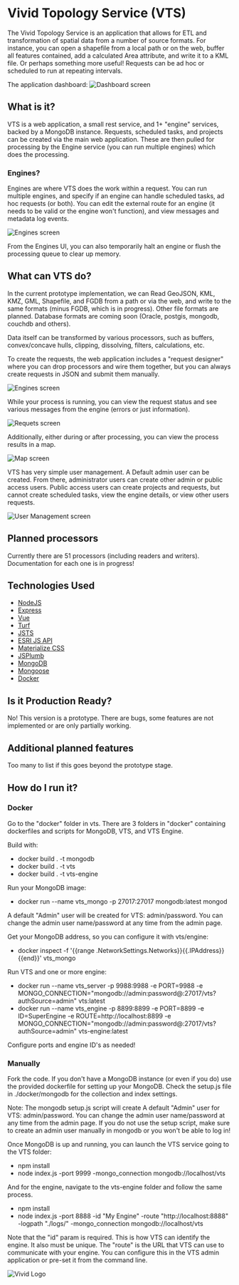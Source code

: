 # Vivid Topology Service (VTS)

The Vivid Topology Service is an application that allows for ETL and transformation of spatial data from a number of source formats. For instance, you can open a shapefile from a local path or on the web, buffer all features contained, add a calculated Area attribute, and write it to a KML file. Or perhaps something more 
useful! Requests can be ad hoc or scheduled to run at repeating intervals.

The application dashboard:
![Dashboard screen](/docs/dashboard.jpg)

## What is it?

VTS is a web application, a small rest service, and 1+ "engine" services, backed by a MongoDB instance. Requests, scheduled tasks, and projects can be created via the main web application. These are then pulled for processing by the Engine service (you can run multiple engines) which does the processing.

### Engines?

Engines are where VTS does the work within a request. You can run multiple engines, and specify if an engine can handle scheduled tasks, ad hoc requests (or both). You can edit the external route for an engine (it needs to be valid or the engine won't function), and view messages and metadata log events.

![Engines screen](/docs/engines.jpg)

From the Engines UI, you can also temporarily halt an engine or flush the processing queue to clear up memory.

## What can VTS do?

In the current prototype implementation, we can Read GeoJSON, KML, KMZ, GML, Shapefile, and FGDB from a path or via the web, and write to the same formats (minus FGDB, which is in progress). Other file formats are planned. Database formats are coming soon (Oracle, postgis, mongodb, couchdb and others).

Data itself can be transformed by various processors, such as buffers, convex/concave hulls, clipping, dissolving, filters, calculations, etc.

To create the requests, the web application includes a "request designer" where you can drop processors and wire them together, but you can always create requests in JSON and submit them manually.

![Engines screen](/docs/designer.jpg)

While your process is running, you can view the request status and see various messages from the engine (errors or just information).

![Requets screen](/docs/requests.jpg)

Additionally, either during or after processing, you can view the process results in a map.

![Map screen](/docs/mapview.jpg)

VTS has very simple user management. A Default admin user can be created. From there, administrator users can create other admin or public access users. Public access users can create projects and requests, but cannot create scheduled tasks, view the engine details, or view other users requests.

![User Management screen](/docs/users.jpg)

## Planned processors

Currently there are 51 processors (including readers and writers). Documentation for each one is in progress!

## Technologies Used

- [NodeJS](https://nodejs.org/en/)
- [Express](https://expressjs.com/)
- [Vue](https://vuejs.org/)
- [Turf](https://turfjs.org/)
- [JSTS](http://bjornharrtell.github.io/jsts/")
- [ESRI JS API](https://developers.arcgis.com/javascript/)
- [Materialize CSS](https://materializecss.com/)
- [JSPlumb](http://jsplumb.github.io/jsplumb/home.html)
- [MongoDB](https://www.mongodb.com/)
- [Mongoose](https://mongoosejs.com/)
- [Docker](https://www.docker.com/)

## Is it Production Ready?

No! This version is a prototype. There are bugs, some features are not implemented or are only partially working.

## Additional planned features

Too many to list if this goes beyond the prototype stage.

## How do I run it?

### Docker

Go to the "docker" folder in vts. There are 3 folders in "docker" containing dockerfiles and scripts for MongoDB, VTS, and VTS Engine.

Build with:

- docker build . -t mongodb
- docker build . -t vts
- docker build . -t vts-engine

Run your MongoDB image:

- docker run --name vts_mongo -p 27017:27017 mongodb:latest mongod

A default "Admin" user will be created for VTS: admin/password. You can change the admin user name/password at any time from the admin page.

Get your MongoDB address, so you can configure it with vts/engine:

- docker inspect -f '{{range .NetworkSettings.Networks}}{{.IPAddress}}{{end}}' vts_mongo

Run VTS and one or more engine:

- docker run --name vts_server -p 9988:9988 -e PORT=9988 -e MONGO_CONNECTION="mongodb://admin:password@<mongo-container-ip>:27017/vts?authSource=admin" vts:latest
- docker run --name vts_engine -p 8899:8899 -e PORT=8899 -e ID=SuperEngine -e ROUTE=http://localhost:8899 -e MONGO_CONNECTION="mongodb://admin:password@<mongo-container-ip>:27017/vts?authSource=admin" vts-engine:latest

Configure ports and engine ID's as needed!

### Manually

Fork the code. If you don't have a MongoDB instance (or even if you do) use the provided dockerfile for setting up your MongoDB. Check the setup.js file in ./docker/mongodb for the collection and index settings.

Note: The mongodb setup.js script will create A default "Admin" user for VTS: admin/password. You can change the admin user name/password at any time from the admin page. If you do not use the setup script, make sure to create an admin user manually in mongodb or you won't be able to log in!

Once MongoDB is up and running, you can launch the VTS service going to the VTS folder:

- npm install
- node index.js -port 9999 -mongo_connection mongodb://localhost/vts

And for the engine, navigate to the vts-engine folder and follow the same process.

- npm install
- node index.js -port 8888 -id "My Engine" -route "http://localhost:8888" -logpath "./logs/" -mongo_connection mongodb://localhost/vts

Note that the "id" param is required. This is how VTS can identify the engine. It also must be unique. The "route" is the URL that VTS can use to communicate with your engine. You can configure this in the VTS admin application or pre-set it from the command line.

![Vivid Logo](/docs/vivid_logo.jpg)